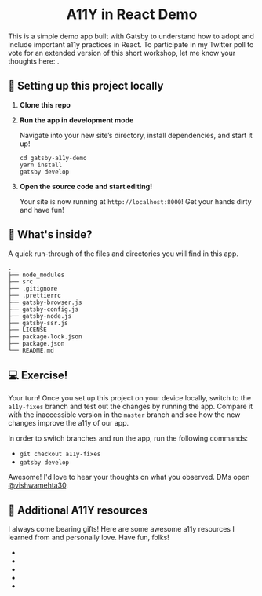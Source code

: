 <h1 align="center">
  A11Y in React Demo 
</h1>

This is a simple demo app built with Gatsby to understand how to adopt and include important a11y practices in React. To participate in my Twitter poll to vote for an extended version of this short workshop, let me know your thoughts here: []().

## 🚀 Setting up this project locally

1. **Clone this repo**

2. **Run the app in development mode**

    Navigate into your new site’s directory, install dependencies, and start it up!

    ```shell
    cd gatsby-a11y-demo
    yarn install
    gatsby develop
    ```

3.  **Open the source code and start editing!**

    Your site is now running at `http://localhost:8000`! Get your hands dirty and have fun! 

## 🔎 What's inside?

A quick run-through of the files and directories you will find in this app.

    .
    ├── node_modules
    ├── src
    ├── .gitignore
    ├── .prettierrc
    ├── gatsby-browser.js
    ├── gatsby-config.js
    ├── gatsby-node.js
    ├── gatsby-ssr.js
    ├── LICENSE
    ├── package-lock.json
    ├── package.json
    └── README.md

## 💻 Exercise!

Your turn! Once you set up this project on your device locally, switch to the `a11y-fixes` branch and test out the changes by running the app. Compare it with the inaccessible version in the `master` branch and see how the new changes improve the a11y of our app.  

In order to switch branches and run the app, run the following commands:

- `git checkout a11y-fixes`
- `gatsby develop`

Awesome! I'd love to hear your thoughts on what you observed. DMs open [@vishwamehta30]().

## 🧠 Additional A11Y resources

I always come bearing gifts! Here are some awesome a11y resources I learned from and personally love. Have fun, folks!

-
-
-
-
-

